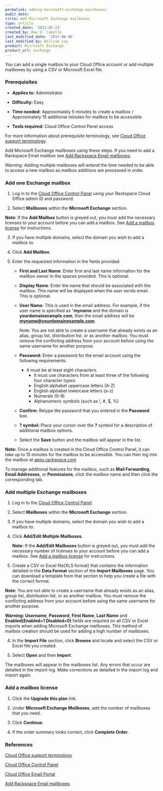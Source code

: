 ```yaml
---
permalink: adding-microsoft-exchange-mailboxes/
audit_date:
title: Add Microsoft Exchange mailboxes
type: article
created_date: '2012-05-23'
created_by: Rae D. Cabello
last_modified_date: '2017-06-06'
last_modified_by: William Loy
product: Microsoft Exchange
product_url: exchange
---
```

You can add a single mailbox to your Cloud Office account or add multiple mailboxes by using a CSV or Microsoft Excel file.
### Prerequisites

- **Applies to:** Administrator

- **Difficulty:** Easy

- **Time needed:** Approximately 5 minutes to create a mailbox / Approximately 15 additional minutes for mailbox to be accessible

- **Tools required:** Cloud Office Control Panel access

For more information about prerequisite terminology, see [Cloud Office support terminology](/how-to/cloud-office-support-terminology).

Add Microsoft Exchange mailboxes using these steps. If you need to add a Rackspace Email mailbox see [Add Rackspace Email mailboxes](https://support.rackspace.com/how-to/add-rackspace-email-mailboxes/).

Warning: Adding multiple mailboxes will extend the time needed to be able to access a new mailbox as mailbox additions are processed in order.

### Add one Exchange mailbox

1. Log in to the [Cloud Office Control Panel](https://cp.rackspace.com) using your Rackspace Cloud Office admin ID and password.

2. Select **Mailboxes** within the **Microsoft Exchange** section.
<!--add screen shot file AddHexmailboxSC1.png-->

**Note:** If the **Add Mailbox** button is greyed out, you must add the necessary licenses to your account before you can add a mailbox. See [Add a mailbox license](#add-a-mailbox-license) for instructions.

3.	If you have multiple domains, select the domain you wish to add a mailbox to.

4.	Click **Add Mailbox**.

<!--add screen shot file AddHexmailboxSC2.png-->

5. Enter the requested information in the fields provided:

   <!--add screen shot file AddHexmailboxSC3.png-->

   * **First and Last Name**: Enter first and last name information for
     the mailbox owner in the spaces provided. This is optional.

   * **Display Name**: Enter the name that should be associated with
     the mailbox. This name will be displayed when the user sends
     email. This is optional.

   * **User Name**: This is used in the email address.
     For example, if the user name is specified as "**myname** and the domain is
     **yourdomainexample.com**, then the email address will be **myname@yourdomainexample.com**.

     Note: You are not able to create a username that already exists as an alias, group list, distribution list, or as another mailbox. You must remove the conflicting address from your account before using the same username for another purpose.

   * **Password:** Enter a password for the email account using the following requirements:

      - It must be at least eight characters.
    	- It must use characters from at least three of the following four character types:
    	 - English alphabet uppercase letters (A-Z)
    	 - English alphabet lowercase letters (a-z)
    	 - Numerals (0-9)
    	 - Alphanumeric symbols (such as !, #, $, %)

   * **Confirm:** Retype the password that you entered in the **Password** box.

   * **? symbol:** Place your cursor over the **?** symbol for a description of additional mailbox options.

   * Select the **Save** button and the mailbox will appear in
     the list.

**Note:** Once a mailbox is created in the Cloud Office Control Panel, it can take up to 15 minutes for the mailbox to be accessible. You can then log into the mailbox at [apps.rackspace.com](https://apps.rackspace.com/index.php)

To manage additional features for the mailbox, such as
**Mail Forwarding**, **Email Addresses**, or **Permissions**, click the mailbox
name and then click the corresponding tab.

### Add multiple Exchange mailboxes

1. Log in to the [Cloud Office Control Panel](https://cp.rackspace.com).

2. Select **Mailboxes** within the **Microsoft Exchange** section.
<!--add screen shot file AddHexmailboxSC1.png-->

3. If you have multiple domains, select the domain you wish to add a mailbox to.

4.	Click **Add/Edit Multiple Mailboxes**.

    <!--add screen shot file AddmultHexSC1.png-->

    **Note:** If the **Add/Edit Mailboxes** button is greyed out, you must add the necessary number of licenses to your account before you can add a mailbox. See [Add a mailbox license](#add-a-mailbox-license) for instructions.

5.	Create a CSV or Excel file(XLS format) that contains the information detailed in the **Data Format** section of the **Import Mailboxes** page. You can download a template from that section to help you create a file with the correct format.

**Note:** You are not able to create a username that already exists as an alias, group list, distribution list, or as another mailbox. You must remove the conflicting address from your account before using the same username for another purpose.

**Warning:** **Username**, **Password**, **First Name**, **Last Name** and **Enabled(Enabled=1 Disabled=0)** fields are required on all CSV or Excel imports when adding Microsoft Exchange mailboxes. This method of mailbox creation should be used for adding a high number of mailboxes.

4. In the **Import File** section, click **Browse** and locate and select
   the CSV or Excel file you created.

5. Select **Open** and then **Import**.

The mailboxes will appear in the mailboxes list. Any errors that occur are detailed in the import log. Make corrections as detailed in the import log and import again.


### Add a mailbox license

   1.	Click the **Upgrade this plan** link.

   <!--add screen shot file AddHexlicenseSC1.png-->

   2.	Under **Microsoft Exchange Mailboxes**, add the number of mailboxes that you need.

   <!--add screen shot file AddHexlicenseSC2.png-->

   3.	Click **Continue**.

   4.	If the order summary looks correct, click **Complete Order**.


### References
[Cloud Office support terminology](/how-to/cloud-office-support-terminology)

[Cloud Office Control Panel](https://cp.rackspace.com/Login.aspx?ReturnUrl=%2f "Cloud Office Control Panel")

[Cloud Office Email Portal](https://apps.rackspace.com/index.php)

[Add Rackspace Email mailboxes](https://support.rackspace.com/how-to/add-rackspace-email-mailboxes/).
